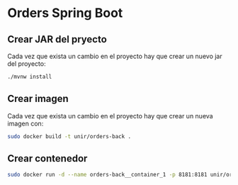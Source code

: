 # Orders Spring Boot

## Crear JAR del pryecto

Cada vez que exista un cambio en el proyecto hay que crear un nuevo jar del proyecto:

```bash
./mvnw install
```

## Crear imagen

Cada vez que exista un cambio en el proyecto hay que crear un nueva imagen con:

```bash
sudo docker build -t unir/orders-back .
```

## Crear contenedor

```bash
sudo docker run -d --name orders-back__container_1 -p 8181:8181 unir/orders-back 
```